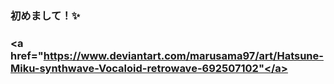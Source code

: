 ### 初めまして！✨

### <a href="https://www.deviantart.com/marusama97/art/Hatsune-Miku-synthwave-Vocaloid-retrowave-692507102"</a>



<!--
**bidgeycodes/bidgeycodes** is a ✨ _special_ ✨ repository because its `README.md` (this file) appears on your GitHub profile.

Here are some ideas to get you started:

- 🔭 I’m currently working on ...
- 🌱 I’m currently learning ...
- 👯 I’m looking to collaborate on ...
- 🤔 I’m looking for help with ...
- 💬 Ask me about ...
- 📫 How to reach me: ...
- 😄 Pronouns: ...
- ⚡ Fun fact: ...
-->
